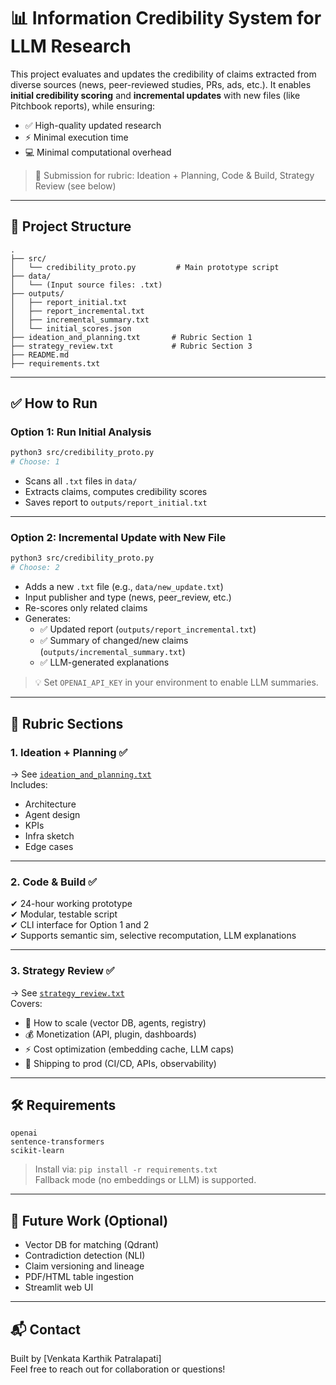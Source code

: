 
# 📊 Information Credibility System for LLM Research

This project evaluates and updates the credibility of claims extracted from diverse sources (news, peer-reviewed studies, PRs, ads, etc.). It enables **initial credibility scoring** and **incremental updates** with new files (like Pitchbook reports), while ensuring:
- ✅ High-quality updated research
- ⚡ Minimal execution time
- 💻 Minimal computational overhead

> 🎯 Submission for rubric: Ideation + Planning, Code & Build, Strategy Review (see below)

---

## 📂 Project Structure

```
.
├── src/
│   └── credibility_proto.py         # Main prototype script
├── data/
│   └── (Input source files: .txt)
├── outputs/
│   ├── report_initial.txt
│   ├── report_incremental.txt
│   ├── incremental_summary.txt
│   └── initial_scores.json
├── ideation_and_planning.txt       # Rubric Section 1
├── strategy_review.txt             # Rubric Section 3
├── README.md
├── requirements.txt
```

---

## ✅ How to Run

### Option 1: Run Initial Analysis
```bash
python3 src/credibility_proto.py
# Choose: 1
```
- Scans all `.txt` files in `data/`
- Extracts claims, computes credibility scores
- Saves report to `outputs/report_initial.txt`

---

### Option 2: Incremental Update with New File
```bash
python3 src/credibility_proto.py
# Choose: 2
```
- Adds a new `.txt` file (e.g., `data/new_update.txt`)
- Input publisher and type (news, peer_review, etc.)
- Re-scores only related claims
- Generates:
  - ✅ Updated report (`outputs/report_incremental.txt`)
  - ✅ Summary of changed/new claims (`outputs/incremental_summary.txt`)
  - ✅ LLM-generated explanations

> 💡 Set `OPENAI_API_KEY` in your environment to enable LLM summaries.

---

## 🧠 Rubric Sections

### 1. Ideation + Planning ✅  
→ See [`ideation_and_planning.txt`](./ideation_and_planning.txt)  
Includes:  
- Architecture  
- Agent design  
- KPIs  
- Infra sketch  
- Edge cases

---

### 2. Code & Build ✅  
✔ 24-hour working prototype  
✔ Modular, testable script  
✔ CLI interface for Option 1 and 2  
✔ Supports semantic sim, selective recomputation, LLM explanations

---

### 3. Strategy Review ✅  
→ See [`strategy_review.txt`](./strategy_review.txt)  
Covers:
- 🔄 How to scale (vector DB, agents, registry)
- 💰 Monetization (API, plugin, dashboards)
- ⚡ Cost optimization (embedding cache, LLM caps)
- 🚀 Shipping to prod (CI/CD, APIs, observability)

---

## 🛠 Requirements

```
openai
sentence-transformers
scikit-learn
```

> Install via: `pip install -r requirements.txt`  
Fallback mode (no embeddings or LLM) is supported.

---

## 🚀 Future Work (Optional)

- Vector DB for matching (Qdrant)
- Contradiction detection (NLI)
- Claim versioning and lineage
- PDF/HTML table ingestion
- Streamlit web UI

---

## 📬 Contact
Built by [Venkata Karthik Patralapati]  
Feel free to reach out for collaboration or questions!

